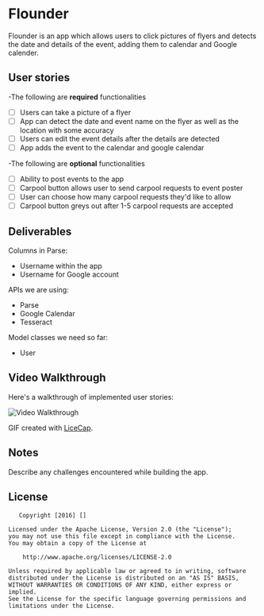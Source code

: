 # Flounder
Flounder is an app which allows users to click pictures of flyers and detects the date and details of the event, adding them to calendar and Google calender.

## User stories
-The following are **required** functionalities

 - [ ] Users can take a picture of a flyer
 - [ ] App can detect the date and event name on the flyer as well as the location with some accuracy
 - [ ] Users can edit the event details after the details are detected
 - [ ] App adds the event to the calendar and google calendar

-The following are **optional** functionalities

 - [ ] Ability to post events to the app
 - [ ] Carpool button allows user to send carpool requests to event poster
 - [ ] User can choose how many carpool requests they'd like to allow
 - [ ] Carpool button greys out after 1-5 carpool requests are accepted

## Deliverables
Columns in Parse:
 - Username within the app
 - Username for Google account
 
APIs we are using:
 - Parse
 - Google Calendar
 - Tesseract
 
Model classes we need so far:
 - User

## Video Walkthrough 

Here's a walkthrough of implemented user stories:

<img src='link to gif' title='Video Walkthrough' width='' alt='Video Walkthrough' />

GIF created with [LiceCap](http://www.cockos.com/licecap/).

## Notes

Describe any challenges encountered while building the app.

## License

       Copyright [2016] []

    Licensed under the Apache License, Version 2.0 (the "License");
    you may not use this file except in compliance with the License.
    You may obtain a copy of the License at

        http://www.apache.org/licenses/LICENSE-2.0

    Unless required by applicable law or agreed to in writing, software
    distributed under the License is distributed on an "AS IS" BASIS,
    WITHOUT WARRANTIES OR CONDITIONS OF ANY KIND, either express or implied.
    See the License for the specific language governing permissions and
    limitations under the License.
